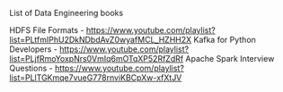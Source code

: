 List of Data Engineering books


HDFS File Formats - https://www.youtube.com/playlist?list=PLtfmIPhU2DkNDbdAvZ0wyafMCL_HZHH2X
Kafka for Python Developers - https://www.youtube.com/playlist?list=PLjfRmoYoxpNrs0VmIq6mOTqXP52RfZdRf
Apache Spark Interview Questions  - https://www.youtube.com/playlist?list=PLlTGKmqe7vueG778rnviKBCpXw-xfXtJV
